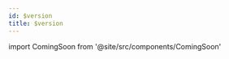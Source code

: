 ```yaml
---
id: $version
title: $version 
---
```


import ComingSoon from '@site/src/components/ComingSoon'

<ComingSoon/>
